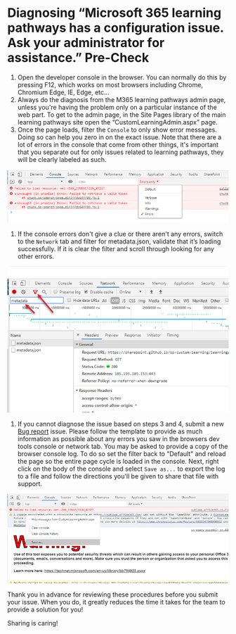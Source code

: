 # Diagnosing “Microsoft 365 learning pathways has a configuration issue. Ask your administrator for assistance.” Pre-Check

1. Open the developer console in the browser. You can normally do this by pressing F12, which works on most browsers including Chrome, Chromium Edge, IE, Edge, etc...
1. Always do the diagnosis from the M365 learning pathways admin page, unless you're having the problem only on a particular instance of the web part. To get to the admin page, in the Site Pages library of the main learning pathways site open the “CustomLearningAdmin.aspx” page.
1. Once the page loads, filter the `Console` to only show error messages. Doing so can help you zero in on the exact issue. Note that there are a lot of errors in the console that come from other things, it's important that you separate out for only issues related to learning pathways, they will be clearly labeled as such.

![Dev Tools Console Error Filter Screenshot](../images/DevToolConsoleErrorFilter.png)

1. If the console errors don't give a clue or there aren't any errors, switch to the `Network` tab and filter for metadata.json, validate that it’s loading successfully. If it is clear the filter and scroll through looking for any other errors.

![Dev Tools Network Screenshot](../images/DevToolNetwork.png)

1. If you cannot diagnose the issue based on steps 3 and 4, submit a new [Bug report](https://github.com/pnp/custom-learning-office-365/issues/new/choose) issue. Please follow the template to provide as much information as possible about any errors you saw in the browsers dev tools console or network tab. You may be asked to provide a copy of the browser console log. To do so set the filter back to "Default" and reload the page so the entire page cycle is loaded in the console. Next, right click on the body of the console and select `Save as...` to export the log to a file and follow the directions you'll be given to share that file with support.

![Dev Tools Console Save Screenshot](../images/DevToolConsoleSave.png)

Thank you in advance for reviewing these procedures before you submit your issue.  When you do, it greatly reduces the time it takes for the team to provide a solution for you!

Sharing is caring!
